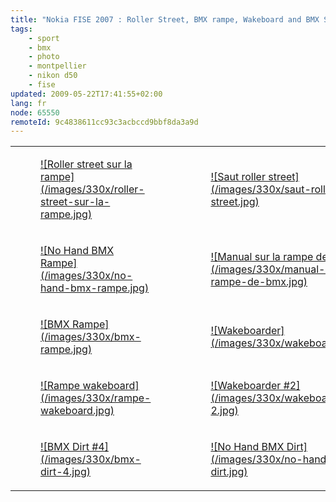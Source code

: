 ```yaml
---
title: "Nokia FISE 2007 : Roller Street, BMX rampe, Wakeboard and BMX Street"
tags:
    - sport
    - bmx
    - photo
    - montpellier
    - nikon d50
    - fise
updated: 2009-05-22T17:41:55+02:00
lang: fr
node: 65550
remoteId: 9c4838611cc93c3acbccd9bbf8da3a9d
---
```

<table class="table-centre"><tr><td><figure class="object-center"><a href="/images/roller-street-sur-la-rampe.jpg">![Roller street sur la rampe](/images/330x/roller-street-sur-la-rampe.jpg)
</a></figure></td>
<td><figure class="object-center"><a href="/images/saut-roller-street.jpg">![Saut roller street](/images/330x/saut-roller-street.jpg)
</a></figure></td>
</tr>
<tr><td><figure class="object-center"><a href="/images/no-hand-bmx-rampe.jpg">![No Hand BMX Rampe](/images/330x/no-hand-bmx-rampe.jpg)
</a></figure></td>
<td><figure class="object-center"><a href="/images/manual-sur-la-rampe-de-bmx.jpg">![Manual sur la rampe de BMX](/images/330x/manual-sur-la-rampe-de-bmx.jpg)
</a></figure></td>
</tr>
<tr><td><figure class="object-center"><a href="/images/bmx-rampe.jpg">![BMX Rampe](/images/330x/bmx-rampe.jpg)
</a></figure></td>
<td><figure class="object-center"><a href="/images/wakeboarder.jpg">![Wakeboarder](/images/330x/wakeboarder.jpg)
</a></figure></td>
</tr>
<tr><td><figure class="object-center"><a href="/images/rampe-wakeboard.jpg">![Rampe wakeboard](/images/330x/rampe-wakeboard.jpg)
</a></figure></td>
<td><figure class="object-center"><a href="/images/wakeboarder-2.jpg">![Wakeboarder #2](/images/330x/wakeboarder-2.jpg)
</a></figure></td>
</tr>
<tr><td><figure class="object-center"><a href="/images/bmx-dirt-4.jpg">![BMX Dirt #4](/images/330x/bmx-dirt-4.jpg)
</a></figure></td>
<td><figure class="object-center"><a href="/images/no-hand-bmx-dirt.jpg">![No Hand BMX Dirt](/images/330x/no-hand-bmx-dirt.jpg)
</a></figure></td>
</tr>

</table>
